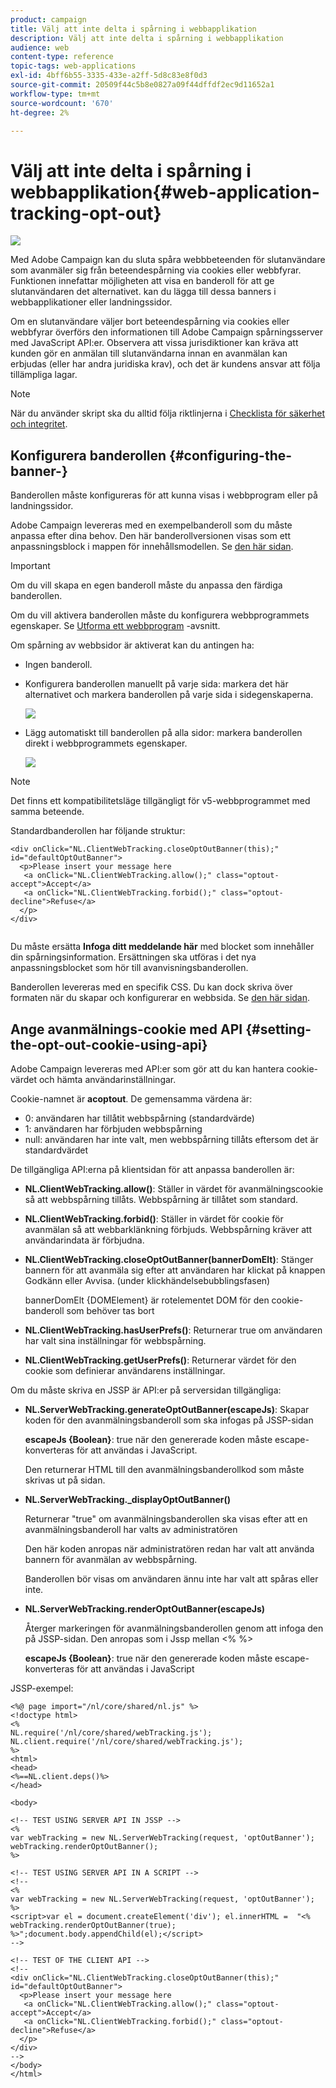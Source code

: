 ```yaml
---
product: campaign
title: Välj att inte delta i spårning i webbapplikation
description: Välj att inte delta i spårning i webbapplikation
audience: web
content-type: reference
topic-tags: web-applications
exl-id: 4bff6b55-3335-433e-a2ff-5d8c83e8f0d3
source-git-commit: 20509f44c5b8e0827a09f44dffdf2ec9d11652a1
workflow-type: tm+mt
source-wordcount: '670'
ht-degree: 2%

---
```


# Välj att inte delta i spårning i webbapplikation{#web-application-tracking-opt-out}

![](../../assets/common.svg)

Med Adobe Campaign kan du sluta spåra webbbeteenden för slutanvändare som avanmäler sig från beteendespårning via cookies eller webbfyrar. Funktionen innefattar möjligheten att visa en banderoll för att ge slutanvändaren det alternativet. kan du lägga till dessa banners i webbapplikationer eller landningssidor.

Om en slutanvändare väljer bort beteendespårning via cookies eller webbfyrar överförs den informationen till Adobe Campaign spårningsserver med JavaScript API:er. Observera att vissa jurisdiktioner kan kräva att kunden gör en anmälan till slutanvändarna innan en avanmälan kan erbjudas (eller har andra juridiska krav), och det är kundens ansvar att följa tillämpliga lagar.

>[!NOTE]
>
>När du använder skript ska du alltid följa riktlinjerna i [Checklista för säkerhet och integritet](https://helpx.adobe.com/campaign/kb/acc-security.html#dev).

## Konfigurera banderollen {#configuring-the-banner-}

Banderollen måste konfigureras för att kunna visas i webbprogram eller på landningssidor.

Adobe Campaign levereras med en exempelbanderoll som du måste anpassa efter dina behov. Den här banderollversionen visas som ett anpassningsblock i mappen för innehållsmodellen. Se [den här sidan](../../delivery/using/personalization-blocks.md).

>[!IMPORTANT]
>
>Om du vill skapa en egen banderoll måste du anpassa den färdiga banderollen.

Om du vill aktivera banderollen måste du konfigurera webbprogrammets egenskaper. Se [Utforma ett webbprogram](designing-a-web-application.md) -avsnitt.

Om spårning av webbsidor är aktiverat kan du antingen ha:

* Ingen banderoll.
* Konfigurera banderollen manuellt på varje sida: markera det här alternativet och markera banderollen på varje sida i sidegenskaperna.

   ![](assets/pageproperties.png)

* Lägg automatiskt till banderollen på alla sidor: markera banderollen direkt i webbprogrammets egenskaper.

   ![](assets/optoutconfig.png)

>[!NOTE]
>
>Det finns ett kompatibilitetsläge tillgängligt för v5-webbprogrammet med samma beteende.

Standardbanderollen har följande struktur:

```
<div onClick="NL.ClientWebTracking.closeOptOutBanner(this);" id="defaultOptOutBanner">
  <p>Please insert your message here
   <a onClick="NL.ClientWebTracking.allow();" class="optout-accept">Accept</a>
   <a onClick="NL.ClientWebTracking.forbid();" class="optout-decline">Refuse</a>
  </p>
</div>
      
```

Du måste ersätta **Infoga ditt meddelande här** med blocket som innehåller din spårningsinformation. Ersättningen ska utföras i det nya anpassningsblocket som hör till avanvisningsbanderollen.

Banderollen levereras med en specifik CSS. Du kan dock skriva över formaten när du skapar och konfigurerar en webbsida. Se [den här sidan](content-editor-interface.md).

## Ange avanmälnings-cookie med API {#setting-the-opt-out-cookie-using-api}

Adobe Campaign levereras med API:er som gör att du kan hantera cookie-värdet och hämta användarinställningar.

Cookie-namnet är **acoptout**. De gemensamma värdena är:

* 0: användaren har tillåtit webbspårning (standardvärde)
* 1: användaren har förbjuden webbspårning
* null: användaren har inte valt, men webbspårning tillåts eftersom det är standardvärdet

De tillgängliga API:erna på klientsidan för att anpassa banderollen är:

* **NL.ClientWebTracking.allow()**: Ställer in värdet för avanmälningscookie så att webbspårning tillåts. Webbspårning är tillåtet som standard.
* **NL.ClientWebTracking.forbid()**: Ställer in värdet för cookie för avanmälan så att webbarklänkning förbjuds. Webbspårning kräver att användarindata är förbjudna.
* **NL.ClientWebTracking.closeOptOutBanner(bannerDomElt)**: Stänger bannern för att avanmäla sig efter att användaren har klickat på knappen Godkänn eller Avvisa. (under klickhändelsebubblingsfasen)

   bannerDomElt {DOMElement} är rotelementet DOM för den cookie-banderoll som behöver tas bort

* **NL.ClientWebTracking.hasUserPrefs()**: Returnerar true om användaren har valt sina inställningar för webbspårning.
* **NL.ClientWebTracking.getUserPrefs()**: Returnerar värdet för den cookie som definierar användarens inställningar.

Om du måste skriva en JSSP är API:er på serversidan tillgängliga:

* **NL.ServerWebTracking.generateOptOutBanner(escapeJs)**: Skapar koden för den avanmälningsbanderoll som ska infogas på JSSP-sidan

   **escapeJs {Boolean}**: true när den genererade koden måste escape-konverteras för att användas i JavaScript.

   Den returnerar HTML till den avanmälningsbanderollkod som måste skrivas ut på sidan.

* **NL.ServerWebTracking._displayOptOutBanner()**

   Returnerar &quot;true&quot; om avanmälningsbanderollen ska visas efter att en avanmälningsbanderoll har valts av administratören

   Den här koden anropas när administratören redan har valt att använda bannern för avanmälan av webbspårning.

   Banderollen bör visas om användaren ännu inte har valt att spåras eller inte.

* **NL.ServerWebTracking.renderOptOutBanner(escapeJs)**

   Återger markeringen för avanmälningsbanderollen genom att infoga den på JSSP-sidan. Den anropas som i Jssp mellan &lt;% %>

   **escapeJs {Boolean}**: true när den genererade koden måste escape-konverteras för att användas i JavaScript

JSSP-exempel:

```
<%@ page import="/nl/core/shared/nl.js" %>
<!doctype html>
<%
NL.require('/nl/core/shared/webTracking.js');
NL.client.require('/nl/core/shared/webTracking.js');
%>
<html>
<head>
<%==NL.client.deps()%>
</head>

<body>

<!-- TEST USING SERVER API IN JSSP -->
<% 
var webTracking = new NL.ServerWebTracking(request, 'optOutBanner');
webTracking.renderOptOutBanner();
%>

<!-- TEST USING SERVER API IN A SCRIPT -->
<!--
<% 
var webTracking = new NL.ServerWebTracking(request, 'optOutBanner');
%>
<script>var el = document.createElement('div'); el.innerHTML =  "<% webTracking.renderOptOutBanner(true); %>";document.body.appendChild(el);</script>
-->

<!-- TEST OF THE CLIENT API -->
<!--
<div onClick="NL.ClientWebTracking.closeOptOutBanner(this);" id="defaultOptOutBanner">
  <p>Please insert your message here
   <a onClick="NL.ClientWebTracking.allow();" class="optout-accept">Accept</a>
   <a onClick="NL.ClientWebTracking.forbid();" class="optout-decline">Refuse</a>
  </p>
</div>
-->
</body>
</html>
```
